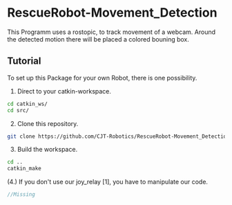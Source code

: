 # RescueRobot-Movement_Detection
This Programm uses a rostopic, to track movement of a webcam. Around the detected motion there will be placed a colored bouning box.

## Tutorial
To set up this Package for your own Robot, there is one possibility.

  1. Direct to your catkin-workspace.
  ```bash
  cd catkin_ws/
  cd src/
  ```
  2. Clone this repository.
  ```bash
  git clone https://github.com/CJT-Robotics/RescueRobot-Movement_Detection.git
  ```
  3. Build the workspace.
  ```bash
  cd ..
  catkin_make
  ```
  (4.) If you don't use our joy_relay [1], you have to manipulate our code.
  ```cpp
  //Missing
  ```
